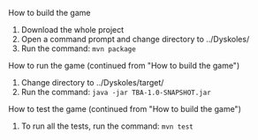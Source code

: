 How to build the game
1) Download the whole project
2) Open a command prompt and change directory to ../Dyskoles/
3) Run the command: ```mvn package```

How to run the game (continued from "How to build the game")
1) Change directory to ../Dyskoles/target/
2) Run the command: ```java -jar TBA-1.0-SNAPSHOT.jar```

How to test the game (continued from "How to build the game")
1) To run all the tests, run the command: ```mvn test```